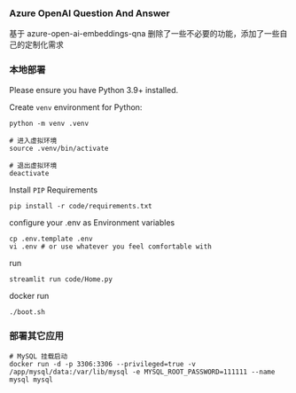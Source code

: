 ### Azure OpenAI Question And Answer

基于 azure-open-ai-embeddings-qna 删除了一些不必要的功能，添加了一些自己的定制化需求

### 本地部署

Please ensure you have Python 3.9+ installed.

Create `venv` environment for Python:

```console
python -m venv .venv

# 进入虚拟环境
source .venv/bin/activate

# 退出虚拟环境
deactivate
```

Install `PIP` Requirements

```console
pip install -r code/requirements.txt
```

configure your .env as Environment variables

```
cp .env.template .env
vi .env # or use whatever you feel comfortable with
```

run

```console
streamlit run code/Home.py
```

docker run

```
./boot.sh
```

### 部署其它应用

```
# MySQL 挂载启动
docker run -d -p 3306:3306 --privileged=true -v /app/mysql/data:/var/lib/mysql -e MYSQL_ROOT_PASSWORD=111111 --name mysql mysql

```